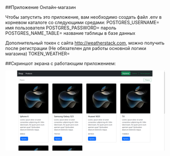 ##Приложение Онлайн-магазин


Чтобы запустить это приложение, вам необходимо создать файл .env в корневом каталоге со следующими средами:
POSTGRES_USERNAME= имя пользователя
POSTGRES_PASSWORD= пароль
POSTGRES_NAME_TABLE= название таблицы в базе данных

Дополнительный токен с сайта http://weatherstack.com, можно получить после регистрации 
(Не обязателен для работы основной логики магазина)
TOKEN_WEATHER=

##Скриншот экрана с работающим приложением:

![Скриншот экрана с работающим приложением](docs/Main.png)
